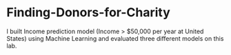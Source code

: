 # Finding-Donors-for-Charity
I built Income prediction model (Income > $50,000 per year at United States) using Machine Learning and
evaluated three different models on this lab.
